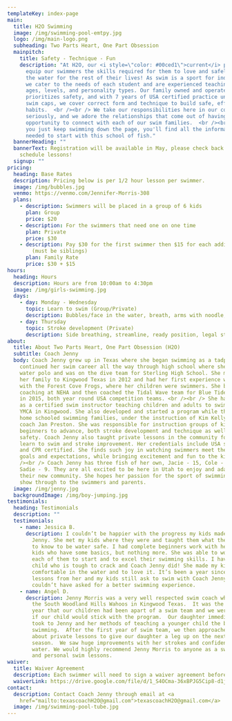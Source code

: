 ```yaml
---
templateKey: index-page
main:
  title: H2O Swimming
  image: /img/swimming-pool-emtpy.jpg
  logo: /img/main-logo.png
  subheading: Two Parts Heart, One Part Obsession
  mainpitch:
    title: Safety - Technique - Fun
    description: "At H2O, our <i style=\"color: #00ced1\">current</i> passion is to
      equip our swimmers the skills required for them to love and safely enjoy
      the water for the rest of their lives! As swim is a sport for individuals,
      we cater to the needs of each student and are experienced teaching all
      ages, levels, and personality types. Our family owned and operated company
      prioritizes safety, and with 7 years of USA certified practice under our
      swim caps, we cover correct form and technique to build safe, effective
      habits.  <br /><br /> We take our responsibilities here in our community
      seriously, and we adore the relationships that come out of having this
      opportunity to connect with each of our swim families.  <br /><br /> If
      you just keep swimming down the page, you'll find all the information
      needed to start with this school of fish."
  bannerHeading: ""
  bannerText: Registration will be available in May, please check back here to
    schedule lessons!
  signup: ""
pricing:
  heading: Base Rates
  description: Pricing below is per 1/2 hour lesson per swimmer.
  image: /img/bubbles.jpg
  venmo: https://venmo.com/Jennifer-Morris-308
  plans:
    - description: Swimmers will be placed in a group of 6 kids
      plan: Group
      price: $20
    - description: For the swimmers that need one on one time
      plan: Private
      price: $30
    - description: Pay $30 for the first swimmer then $15 for each additional sibling
        (must be siblings)
      plan: Family Rate
      price: $30 + $15
hours:
  heading: Hours
  description: Hours are from 10:00am to 4:30pm
  image: /img/girls-swimming.jpg
  days:
    - day: Monday - Wednesday
      topic: Learn to swim (Group/Private)
      description: Bubbles/face in the water, breath, arms with noodle, legs with kickboard
    - day: Thursday
      topic: Stroke development (Private)
      description: Side breathing, streamline, ready position, legal stroke, flip turns
about:
  title: About Two Parts Heart, One Part Obsession (H2O)
  subtitle: Coach Jenny
  body: Coach Jenny grew up in Texas where she began swimming as a tadpole. She
    continued her swim career all the way through high school where she played
    water polo and was on the dive team for Sterling High School. She moved with
    her family to Kingwood Texas in 2012 and had her first experience with NWAL
    with the Forest Cove Frogs, where her children were swimmers. She began
    coaching at NEHA and then coached the Tidal Wave team for Blue Tide Aquatics
    in 2015, both year round USA competition teams. <br /><br /> She has worked
    as a certified swim instructor teaching children and adults to swim at the
    YMCA in Kingwood. She also developed and started a program while there for
    home schooled swimming families, under the instruction of Kim Kelly and co
    coach Jan Preston. She was responsible for instruction groups of kids from
    beginners to advance, both stroke development and technique as well as water
    safety. Coach Jenny also taught private lessons in the community for both
    learn to swim and stroke improvement. Her credentials include USA swim, SI
    and CPR certified. She finds such joy in watching swimmers meet their own
    goals and expectations, while bringing excitement and fun to the kids. <br
    /><br /> Coach Jenny has three fish of her own, Jacie - 15, Cole - 13, and
    Sadie - 9. They are all excited to be here in Utah to enjoy and adapt in
    their new community. She hopes her passion for the sport of swimming will
    show through to the swimmers and parents.
  image: /img/jenny.jpg
  backgroundImage: /img/boy-jumping.jpg
testimonials:
  heading: Testimonials
  description: ""
  testimonials:
    - name: Jessica B.
      description: I couldn’t be happier with the progress my kids made with Coach
        Jenny. She met my kids where they were and taught them what they needed
        to know to be water safe. I had complete beginners work with her and
        kids who have some basics, but nothing more. She was able to work with
        each of them to start and to excel their swimming skills. I have one
        child who is tough to crack and Coach Jenny did! She made my kids feel
        comfortable in the water and to love it. It’s been a year since we took
        lessons from her and my kids still ask to swim with Coach Jenny. We
        couldn’t have asked for a better swimming experience.
    - name: Angel D.
      description: Jenny Morris was a very well respected swim coach when we joined
        the South Woodland Hills Wahoos in Kingwood Texas.  It was the first
        year that our children had been apart of a swim team and we were anxious
        if our child would stick with the program.  Our daughter immediately
        took to Jenny and her methods of teaching a younger child the basics of
        swimming.  After the first year of swim team, we then approached Jenny
        about private lessons to give our daughter a leg up on the next swim
        season.  We saw huge improvements with her strokes and confidence in the
        water. We would highly recommend Jenny Morris to anyone as a swim coach
        and personal swim lessons.
waiver:
  title: Waiver Agreement
  description: Each swimmer will need to sign a waiver agreement before beginning lessons
  waiverLink: https://drive.google.com/file/d/1_S4OCma-36xBPJG5Cip8-d1jO6YgaJjO/view
contact:
  description: Contact Coach Jenny through email at <a
    href="mailto:texascoachH2O@gmail.com">texascoachH2O@gmail.com</a>
  image: /img/swimming-pool-tube.jpg
---
```

